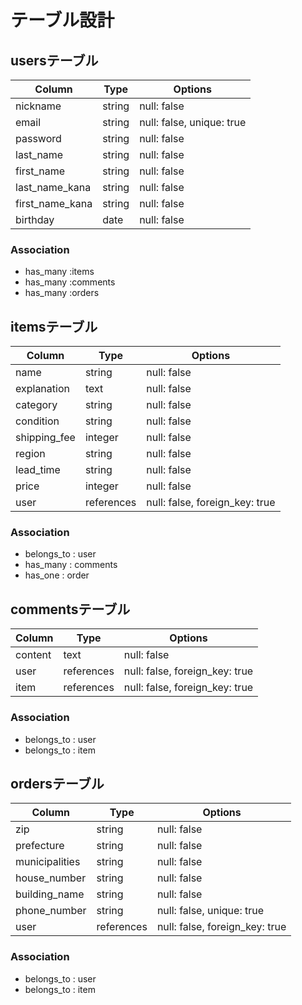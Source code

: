 # テーブル設計

## usersテーブル
| Column             | Type   | Options                   |
| ------------------ | ------ | ------------------------- |
| nickname           | string | null: false               |
| email              | string | null: false, unique: true |
| password           | string | null: false               |
| last_name          | string | null: false               |
| first_name         | string | null: false               |
| last_name_kana     | string | null: false               |
| first_name_kana    | string | null: false               |
| birthday           | date   | null: false               |

### Association

- has_many   :items
- has_many   :comments
- has_many   :orders


## itemsテーブル
| Column             | Type       | Options                         |
| ------------------ | ---------- | ------------------------------- |
| name               | string     | null: false                     |
| explanation        | text       | null: false                     |
| category           | string     | null: false                     |
| condition          | string     | null: false                     |
| shipping_fee       | integer    | null: false                     |
| region             | string     | null: false                     |
| lead_time          | string     | null: false                     |
| price              | integer    | null: false                     |
| user               | references | null: false, foreign_key: true  |

### Association

- belongs_to : user
- has_many   : comments
- has_one    : order


## commentsテーブル
| Column             | Type       | Options                        |
| ------------------ | ---------- | ------------------------------ |
| content            | text       | null: false                    |
| user               | references | null: false, foreign_key: true |
| item               | references | null: false, foreign_key: true |

### Association

- belongs_to : user
- belongs_to : item


## ordersテーブル
| Column             | Type       | Options                         |
| ------------------ | ---------- | ------------------------------- |
| zip                | string     | null: false                     |
| prefecture         | string     | null: false                     |
| municipalities     | string     | null: false                     |
| house_number       | string     | null: false                     |
| building_name      | string     | null: false                     |
| phone_number       | string     | null: false, unique: true       |
| user               | references | null: false, foreign_key: true  |

### Association

- belongs_to : user
- belongs_to : item